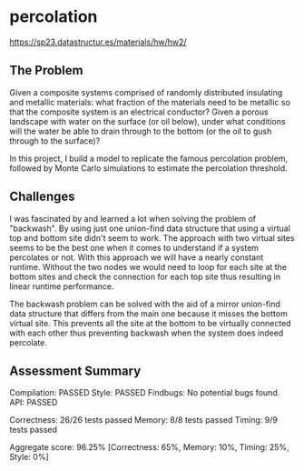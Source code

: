 # percolation
https://sp23.datastructur.es/materials/hw/hw2/


## The Problem 

Given a composite systems comprised of randomly distributed insulating and metallic materials: what fraction of the materials need to be metallic so that the composite system is an electrical conductor? Given a porous landscape with water on the surface (or oil below), under what conditions will the water be able to drain through to the bottom (or the oil to gush through to the surface)?

In this project, I build a model to replicate the famous percolation problem, followed by Monte Carlo simulations to estimate the percolation threshold.


## Challenges 

I was fascinated by and learned a lot when solving the problem of "backwash". By using just one union-find data structure that using a virtual top and bottom site didn't seem to work. The approach with two virtual sites seems to be the best one when it comes to understand if a system percolates or not. With this approach we will have a nearly constant runtime. Without the two nodes we would need to loop for each site at the bottom sites and check the connection for each top site thus resulting in linear runtime performance. 

The backwash problem can be solved with the aid of a mirror union-find data structure that differs from the main one because it misses the bottom virtual site. This prevents all the site at the bottom to be virtually connected with each other thus preventing backwash when the system does indeed percolate.


## Assessment Summary 

Compilation: PASSED
Style: PASSED
Findbugs: No potential bugs found.
API: PASSED

Correctness: 26/26 tests passed
Memory: 8/8 tests passed
Timing: 9/9 tests passed

Aggregate score: 96.25% [Correctness: 65%, Memory: 10%, Timing: 25%, Style: 0%]

